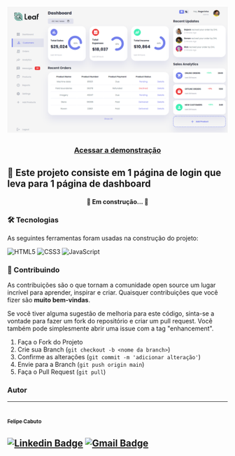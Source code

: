 <h1 align="center">
  <img src="./assets/overview.png">
</h1>

<h3 align="center">
    <a href="https://felipecabuto.github.io/dashboard-leaf/">Acessar a demonstração</a>
<h3 >

## 🚀 Este projeto consiste em 1 página de login que leva para 1 página de dashboard
  
<h4 align="center"> 
	🚧 Em construção... 🚧
</h4>

### 🛠 Tecnologias

As seguintes ferramentas foram usadas na construção do projeto:

![HTML5](https://img.shields.io/badge/HTML5-E34F26?style=for-the-badge&logo=html5&logoColor=white)
![CSS3](https://img.shields.io/badge/CSS3-1572B6?style=for-the-badge&logo=css3&logoColor=white)
![JavaScript](https://img.shields.io/badge/JavaScript-F7DF1E?style=for-the-badge&logo=javascript&logoColor=black)

### 🤝 Contribuindo

As contribuições são o que tornam a comunidade open source um lugar incrível para aprender, inspirar e criar. Quaisquer contribuições que você fizer são **muito bem-vindas**.

Se você tiver alguma sugestão de melhoria para este código, sinta-se a vontade para fazer um fork do repositório e criar um pull request. Você também pode simplesmente abrir uma issue com a tag "enhancement".

1. Faça o Fork do Projeto
2. Crie sua Branch (`git checkout -b <nome da branch>`)
3. Confirme as alterações (`git commit -m 'adicionar alteração'`)
4. Envie para a Branch (`git push origin main`)
5. Faça o Pull Request (`git pull`)
	
### Autor
---

<a href="https://www.linkedin.com/in/felipecabuto/">
 <img style="border-radius: 50%;" src="https://avatars.githubusercontent.com/u/84874448?v=4" width="100px;" alt=""/>
 <br />
 <sub><b>Felipe Cabuto</b></sub></a> <a href="https://www.linkedin.com/in/felipecabuto/" title="Felipe Cabuto"></a>

## [![Linkedin Badge](https://img.shields.io/badge/-felipecabuto-blue?style=flat-square&logo=Linkedin&logoColor=white&link=https://www.linkedin.com/in/pranjaljain0/)](https://www.linkedin.com/in/felipecabuto/) [![Gmail Badge](https://img.shields.io/badge/-felipecabuto@gmail.com-c14438?style=flat-square&logo=Gmail&logoColor=white&link=mailto:felipecabuto@gmail.com)](mailto:felipecabuto@gmail.com)
